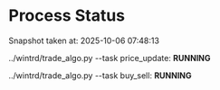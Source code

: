 # Process Status

Snapshot taken at: 2025-10-06 07:48:13

../wintrd/trade_algo.py --task price_update: **RUNNING**

../wintrd/trade_algo.py --task buy_sell: **RUNNING**

